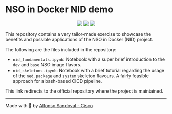 # NSO in Docker NID demo

<p align="center">
  <a href="https://forthebadge.com"><img src="https://forthebadge.com/images/badges/made-with-python.svg" /></a>
  <a href="https://forthebadge.com"><img src="https://forthebadge.com/images/badges/built-with-love.svg" /></a>
  <a href="https://forthebadge.com"><img src="https://forthebadge.com/images/badges/powered-by-coffee.svg" /></a>
</p>

This repository contains a very tailor-made exercise to showcase the benefits and possible applications of the NSO in Docker (NID) project.

The following are the files included in the repository:

- ```nid_fundamentals.ipynb```: Notebook with a super brief introduction to the ```dev``` and ```base``` NSO image flavors.
- ```nid_skeletons.ipynb```: Notebook with a brief tutorial regarding the usage of the ```ned```, ```package``` and ```system``` skeleton flavours. A fairly feasible approach for a bash-based CICD pipeline.

This link redirects to the official repository where the project is maintained.

---

Made with 🧡  by [Alfonso Sandoval - Cisco](https://linkedin.com/in/asandovalros)